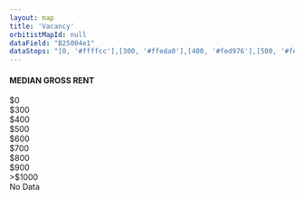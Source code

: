 ```yaml
---
layout: map
title: 'Vacancy'
orbitistMapId: null
dataField: "B25004e1"
dataStops: "[0, '#ffffcc'],[300, '#ffeda0'],[400, '#fed976'],[500, '#feb24c'],[600, '#fd8d3c'],[700, '#fc4e2a'],[800, '#e31a1c'],[900, '#b10026'],[1000, '#800026'],[99999, '#333333']"
---
```

<h4>MEDIAN GROSS RENT</h4>
<div><span style='background-color: #ffffcc'></span>$0</div>
<div><span style='background-color: #ffeda0'></span>$300</div>
<div><span style='background-color: #fed976'></span>$400</div>
<div><span style='background-color: #feb24c'></span>$500</div>
<div><span style='background-color: #fd8d3c'></span>$600</div>
<div><span style='background-color: #fc4e2a'></span>$700</div>
<div><span style='background-color: #e31a1c'></span>$800</div>
<div><span style='background-color: #b10026'></span>$900</div>
<div><span style='background-color: #800026'></span>>$1000</div>
<div><span style='background-color: #333333'></span>No Data</div>
